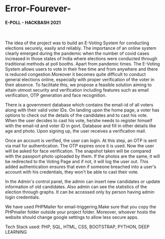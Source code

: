 # Error-Fourever-
<h4><b>E-POLL - HACKBASH 2021</b></h4><br>

The idea of the project was to build an E-Voting System for conducting elections securely, easily and reliably. The importance of an online system clearly emerged during the pandemic when the number of covid cases increased in those states of India where elections were conducted through traditional methods at poll booths. Apart from pandemic times. The E-Voting System allows users to vote in their free time and from anywhere and there is reduced congestion.Moreover it becomes quite difficult to conduct general elections online, especially with proper verification of the voter in their absence. To facilitate this, we propose a feasible solution aiming to attain utmost security and verification including features such as email verification, OTP generation and face recognition.

There is a government database which contains the email-id of all voters along with their valid voter IDs. On landing upon the home page, a voter has options to check out the details of the candidates and to cast his vote. When the user decides to cast his vote, he/she needs to register himself with the email-id and voter ID in govt. Database and fill in other details like age and photo. Upon signing up, the user receives a verification mail.

Once an account is verified, the user can login. At this step, an OTP is sent via mail for authentication. The OTP expires once it is used. Now the user will be asked for face verification. The snapshot taken will be compared with the passport photo uploaded by them. If the photos are the same, it will be redirected to the Voting Page and if not, it will log the user out. This added authentication ensures that even if someone breached into a user's account with his credentials, they won't be able to cast their vote.

In the Admin's control panel, the admin can insert new candidates or update information of old candidates. Also admin can see the statistics of the election through graphs. It can be accessed only by person having admin login credentials. 

We have used PHPMailer for email-triggering.Make sure that you copy the PHPmailer folder outside your project folder. Moreover, whoever hosts the website should change google settings to allow less secure apps. 

Tech Stack used: PHP, SQL, HTML, CSS, BOOTSTRAP, PYTHON, DEEP LEARNING

